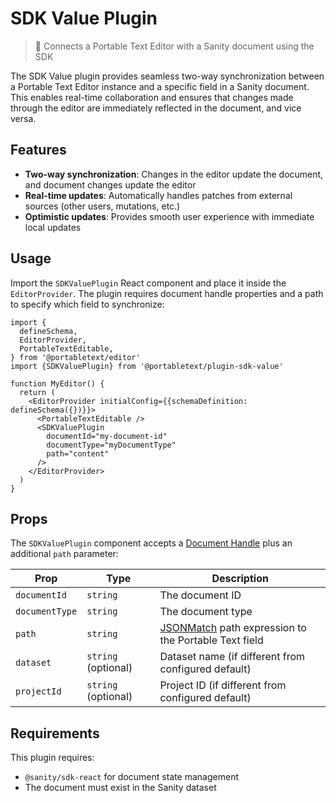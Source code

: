 # SDK Value Plugin

> 🔗 Connects a Portable Text Editor with a Sanity document using the SDK

The SDK Value plugin provides seamless two-way synchronization between a Portable Text Editor instance and a specific field in a Sanity document. This enables real-time collaboration and ensures that changes made through the editor are immediately reflected in the document, and vice versa.

## Features

- **Two-way synchronization**: Changes in the editor update the document, and document changes update the editor
- **Real-time updates**: Automatically handles patches from external sources (other users, mutations, etc.)
- **Optimistic updates**: Provides smooth user experience with immediate local updates

## Usage

Import the `SDKValuePlugin` React component and place it inside the `EditorProvider`. The plugin requires document handle properties and a path to specify which field to synchronize:

```tsx
import {
  defineSchema,
  EditorProvider,
  PortableTextEditable,
} from '@portabletext/editor'
import {SDKValuePlugin} from '@portabletext/plugin-sdk-value'

function MyEditor() {
  return (
    <EditorProvider initialConfig={{schemaDefinition: defineSchema({})}}>
      <PortableTextEditable />
      <SDKValuePlugin
        documentId="my-document-id"
        documentType="myDocumentType"
        path="content"
      />
    </EditorProvider>
  )
}
```

## Props

The `SDKValuePlugin` component accepts a [Document Handle](https://www.sanity.io/docs/app-sdk/document-handles) plus an additional `path` parameter:

| Prop           | Type                | Description                                                        |
| -------------- | ------------------- | ------------------------------------------------------------------ |
| `documentId`   | `string`            | The document ID                                                    |
| `documentType` | `string`            | The document type                                                  |
| `path`         | `string`            | [JSONMatch][json-match] path expression to the Portable Text field |
| `dataset`      | `string` (optional) | Dataset name (if different from configured default)                |
| `projectId`    | `string` (optional) | Project ID (if different from configured default)                  |

[json-match]: https://www.sanity.io/docs/content-lake/json-match

## Requirements

This plugin requires:

- `@sanity/sdk-react` for document state management
- The document must exist in the Sanity dataset
